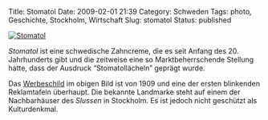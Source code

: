 Title: Stomatol
Date: 2009-02-01 21:39
Category: Schweden
Tags: photo, Geschichte, Stockholm, Wirtschaft
Slug: stomatol
Status: published

[![Stomatol](/pic/stomatol_s.jpg "Stomatol")](/pic/stomatol_l.jpg)

*Stomatol* ist eine schwedische Zahncreme, die es seit Anfang des 20.
Jahrhunderts gibt und die zeitweise eine so Marktbeherrschende Stellung
hatte, dass der Ausdruck “Stomatollächeln” geprägt wurde.

Das [Werbeschild](http://sv.wikipedia.org/wiki/Stomatolskylten) im
obigen Bild ist von 1909 und eine der ersten blinkenden Reklamtafeln
überhaupt. Die bekannte Landmarke steht auf einem der Nachbarhäuser des
*Slussen* in Stockholm. Es ist jedoch nicht geschützt als Kulturdenkmal.

